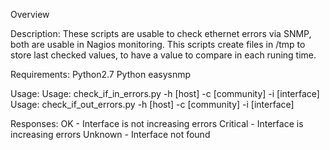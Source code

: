Overview

Description: These scripts are usable to check ethernet errors via SNMP, both are usable in Nagios monitoring.
This scripts create files in /tmp to store last checked values, to have a value to compare in each runing time.

Requirements:
Python2.7
Python easysnmp

Usage:
Usage: check_if_in_errors.py -h [host] -c [community] -i [interface]
Usage: check_if_out_errors.py -h [host] -c [community] -i [interface]

Responses:
OK - Interface <name> is not increasing errors
Critical - Interface <name> is increasing errors
Unknown - Interface not found
